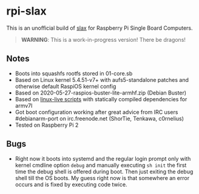 # rpi-slax

This is an unofficial build of [slax](https://www.slax.org) for Raspberry Pi Single Board Computers.

> **WARNING**: This is a work-in-progress version! There be dragons!

## Notes

* Boots into squashfs rootfs stored in 01-core.sb
* Based on Linux kernel  5.4.51-v7+ with aufs5-standalone patches and otherwise default RaspiOS kernel config
* Based on 2020-05-27-raspios-buster-lite-armhf.zip (Debian Buster)
* Based on [linux-live scripts](https://github.com/Tomas-M/linux-live) with statically compiled dependencies for armv7l
* Got boot configuration working after great advice from IRC users #debianarm-port on irc.freenode.net (ShorTie, Tenkawa, c0rnelius)
* Tested on Raspberry Pi 2

## Bugs

* Right now it boots into systemd and the regular login prompt only with kernel cmdline option `debug` and manually executing `sh init` the first time the debug shell is offered during boot. Then just exiting the debug shell till the OS boots. My guess right now is that somewhere an error occurs and is fixed by executing code twice. 

